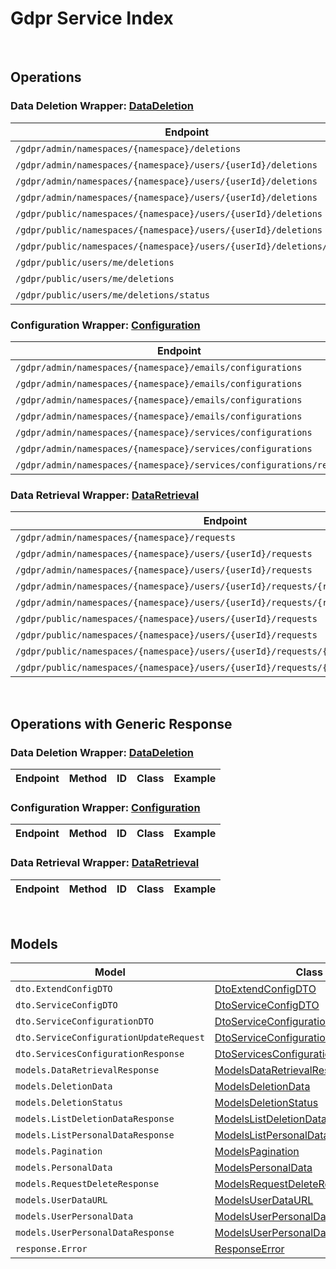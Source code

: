 # Gdpr Service Index

&nbsp;  

## Operations

### Data Deletion Wrapper:  [DataDeletion](../../AccelByte.Sdk/Api/Gdpr/Wrapper/DataDeletion.cs)
| Endpoint | Method | ID | Class | Example |
|---|---|---|---|---|
| `/gdpr/admin/namespaces/{namespace}/deletions` | GET | AdminGetListDeletionDataRequest | [AdminGetListDeletionDataRequest](../../AccelByte.Sdk/Api/Gdpr/Operation/DataDeletion/AdminGetListDeletionDataRequest.cs) | [AdminGetListDeletionDataRequest](../../samples/AccelByte.Sdk.Sample.Cli/ApiCommand/Gdpr/DataDeletion/AdminGetListDeletionDataRequest.cs) |
| `/gdpr/admin/namespaces/{namespace}/users/{userId}/deletions` | GET | AdminGetUserAccountDeletionRequest | [AdminGetUserAccountDeletionRequest](../../AccelByte.Sdk/Api/Gdpr/Operation/DataDeletion/AdminGetUserAccountDeletionRequest.cs) | [AdminGetUserAccountDeletionRequest](../../samples/AccelByte.Sdk.Sample.Cli/ApiCommand/Gdpr/DataDeletion/AdminGetUserAccountDeletionRequest.cs) |
| `/gdpr/admin/namespaces/{namespace}/users/{userId}/deletions` | POST | AdminSubmitUserAccountDeletionRequest | [AdminSubmitUserAccountDeletionRequest](../../AccelByte.Sdk/Api/Gdpr/Operation/DataDeletion/AdminSubmitUserAccountDeletionRequest.cs) | [AdminSubmitUserAccountDeletionRequest](../../samples/AccelByte.Sdk.Sample.Cli/ApiCommand/Gdpr/DataDeletion/AdminSubmitUserAccountDeletionRequest.cs) |
| `/gdpr/admin/namespaces/{namespace}/users/{userId}/deletions` | DELETE | AdminCancelUserAccountDeletionRequest | [AdminCancelUserAccountDeletionRequest](../../AccelByte.Sdk/Api/Gdpr/Operation/DataDeletion/AdminCancelUserAccountDeletionRequest.cs) | [AdminCancelUserAccountDeletionRequest](../../samples/AccelByte.Sdk.Sample.Cli/ApiCommand/Gdpr/DataDeletion/AdminCancelUserAccountDeletionRequest.cs) |
| `/gdpr/public/namespaces/{namespace}/users/{userId}/deletions` | POST | PublicSubmitUserAccountDeletionRequest | [PublicSubmitUserAccountDeletionRequest](../../AccelByte.Sdk/Api/Gdpr/Operation/DataDeletion/PublicSubmitUserAccountDeletionRequest.cs) | [PublicSubmitUserAccountDeletionRequest](../../samples/AccelByte.Sdk.Sample.Cli/ApiCommand/Gdpr/DataDeletion/PublicSubmitUserAccountDeletionRequest.cs) |
| `/gdpr/public/namespaces/{namespace}/users/{userId}/deletions` | DELETE | PublicCancelUserAccountDeletionRequest | [PublicCancelUserAccountDeletionRequest](../../AccelByte.Sdk/Api/Gdpr/Operation/DataDeletion/PublicCancelUserAccountDeletionRequest.cs) | [PublicCancelUserAccountDeletionRequest](../../samples/AccelByte.Sdk.Sample.Cli/ApiCommand/Gdpr/DataDeletion/PublicCancelUserAccountDeletionRequest.cs) |
| `/gdpr/public/namespaces/{namespace}/users/{userId}/deletions/status` | GET | PublicGetUserAccountDeletionStatus | [PublicGetUserAccountDeletionStatus](../../AccelByte.Sdk/Api/Gdpr/Operation/DataDeletion/PublicGetUserAccountDeletionStatus.cs) | [PublicGetUserAccountDeletionStatus](../../samples/AccelByte.Sdk.Sample.Cli/ApiCommand/Gdpr/DataDeletion/PublicGetUserAccountDeletionStatus.cs) |
| `/gdpr/public/users/me/deletions` | POST | PublicSubmitMyAccountDeletionRequest | [PublicSubmitMyAccountDeletionRequest](../../AccelByte.Sdk/Api/Gdpr/Operation/DataDeletion/PublicSubmitMyAccountDeletionRequest.cs) | [PublicSubmitMyAccountDeletionRequest](../../samples/AccelByte.Sdk.Sample.Cli/ApiCommand/Gdpr/DataDeletion/PublicSubmitMyAccountDeletionRequest.cs) |
| `/gdpr/public/users/me/deletions` | DELETE | PublicCancelMyAccountDeletionRequest | [PublicCancelMyAccountDeletionRequest](../../AccelByte.Sdk/Api/Gdpr/Operation/DataDeletion/PublicCancelMyAccountDeletionRequest.cs) | [PublicCancelMyAccountDeletionRequest](../../samples/AccelByte.Sdk.Sample.Cli/ApiCommand/Gdpr/DataDeletion/PublicCancelMyAccountDeletionRequest.cs) |
| `/gdpr/public/users/me/deletions/status` | GET | PublicGetMyAccountDeletionStatus | [PublicGetMyAccountDeletionStatus](../../AccelByte.Sdk/Api/Gdpr/Operation/DataDeletion/PublicGetMyAccountDeletionStatus.cs) | [PublicGetMyAccountDeletionStatus](../../samples/AccelByte.Sdk.Sample.Cli/ApiCommand/Gdpr/DataDeletion/PublicGetMyAccountDeletionStatus.cs) |

### Configuration Wrapper:  [Configuration](../../AccelByte.Sdk/Api/Gdpr/Wrapper/Configuration.cs)
| Endpoint | Method | ID | Class | Example |
|---|---|---|---|---|
| `/gdpr/admin/namespaces/{namespace}/emails/configurations` | GET | GetAdminEmailConfiguration | [GetAdminEmailConfiguration](../../AccelByte.Sdk/Api/Gdpr/Operation/Configuration/GetAdminEmailConfiguration.cs) | [GetAdminEmailConfiguration](../../samples/AccelByte.Sdk.Sample.Cli/ApiCommand/Gdpr/Configuration/GetAdminEmailConfiguration.cs) |
| `/gdpr/admin/namespaces/{namespace}/emails/configurations` | PUT | UpdateAdminEmailConfiguration | [UpdateAdminEmailConfiguration](../../AccelByte.Sdk/Api/Gdpr/Operation/Configuration/UpdateAdminEmailConfiguration.cs) | [UpdateAdminEmailConfiguration](../../samples/AccelByte.Sdk.Sample.Cli/ApiCommand/Gdpr/Configuration/UpdateAdminEmailConfiguration.cs) |
| `/gdpr/admin/namespaces/{namespace}/emails/configurations` | POST | SaveAdminEmailConfiguration | [SaveAdminEmailConfiguration](../../AccelByte.Sdk/Api/Gdpr/Operation/Configuration/SaveAdminEmailConfiguration.cs) | [SaveAdminEmailConfiguration](../../samples/AccelByte.Sdk.Sample.Cli/ApiCommand/Gdpr/Configuration/SaveAdminEmailConfiguration.cs) |
| `/gdpr/admin/namespaces/{namespace}/emails/configurations` | DELETE | DeleteAdminEmailConfiguration | [DeleteAdminEmailConfiguration](../../AccelByte.Sdk/Api/Gdpr/Operation/Configuration/DeleteAdminEmailConfiguration.cs) | [DeleteAdminEmailConfiguration](../../samples/AccelByte.Sdk.Sample.Cli/ApiCommand/Gdpr/Configuration/DeleteAdminEmailConfiguration.cs) |
| `/gdpr/admin/namespaces/{namespace}/services/configurations` | GET | AdminGetServicesConfiguration | [AdminGetServicesConfiguration](../../AccelByte.Sdk/Api/Gdpr/Operation/Configuration/AdminGetServicesConfiguration.cs) | [AdminGetServicesConfiguration](../../samples/AccelByte.Sdk.Sample.Cli/ApiCommand/Gdpr/Configuration/AdminGetServicesConfiguration.cs) |
| `/gdpr/admin/namespaces/{namespace}/services/configurations` | PUT | AdminUpdateServicesConfiguration | [AdminUpdateServicesConfiguration](../../AccelByte.Sdk/Api/Gdpr/Operation/Configuration/AdminUpdateServicesConfiguration.cs) | [AdminUpdateServicesConfiguration](../../samples/AccelByte.Sdk.Sample.Cli/ApiCommand/Gdpr/Configuration/AdminUpdateServicesConfiguration.cs) |
| `/gdpr/admin/namespaces/{namespace}/services/configurations/reset` | DELETE | AdminResetServicesConfiguration | [AdminResetServicesConfiguration](../../AccelByte.Sdk/Api/Gdpr/Operation/Configuration/AdminResetServicesConfiguration.cs) | [AdminResetServicesConfiguration](../../samples/AccelByte.Sdk.Sample.Cli/ApiCommand/Gdpr/Configuration/AdminResetServicesConfiguration.cs) |

### Data Retrieval Wrapper:  [DataRetrieval](../../AccelByte.Sdk/Api/Gdpr/Wrapper/DataRetrieval.cs)
| Endpoint | Method | ID | Class | Example |
|---|---|---|---|---|
| `/gdpr/admin/namespaces/{namespace}/requests` | GET | AdminGetListPersonalDataRequest | [AdminGetListPersonalDataRequest](../../AccelByte.Sdk/Api/Gdpr/Operation/DataRetrieval/AdminGetListPersonalDataRequest.cs) | [AdminGetListPersonalDataRequest](../../samples/AccelByte.Sdk.Sample.Cli/ApiCommand/Gdpr/DataRetrieval/AdminGetListPersonalDataRequest.cs) |
| `/gdpr/admin/namespaces/{namespace}/users/{userId}/requests` | GET | AdminGetUserPersonalDataRequests | [AdminGetUserPersonalDataRequests](../../AccelByte.Sdk/Api/Gdpr/Operation/DataRetrieval/AdminGetUserPersonalDataRequests.cs) | [AdminGetUserPersonalDataRequests](../../samples/AccelByte.Sdk.Sample.Cli/ApiCommand/Gdpr/DataRetrieval/AdminGetUserPersonalDataRequests.cs) |
| `/gdpr/admin/namespaces/{namespace}/users/{userId}/requests` | POST | AdminRequestDataRetrieval | [AdminRequestDataRetrieval](../../AccelByte.Sdk/Api/Gdpr/Operation/DataRetrieval/AdminRequestDataRetrieval.cs) | [AdminRequestDataRetrieval](../../samples/AccelByte.Sdk.Sample.Cli/ApiCommand/Gdpr/DataRetrieval/AdminRequestDataRetrieval.cs) |
| `/gdpr/admin/namespaces/{namespace}/users/{userId}/requests/{requestDate}` | DELETE | AdminCancelUserPersonalDataRequest | [AdminCancelUserPersonalDataRequest](../../AccelByte.Sdk/Api/Gdpr/Operation/DataRetrieval/AdminCancelUserPersonalDataRequest.cs) | [AdminCancelUserPersonalDataRequest](../../samples/AccelByte.Sdk.Sample.Cli/ApiCommand/Gdpr/DataRetrieval/AdminCancelUserPersonalDataRequest.cs) |
| `/gdpr/admin/namespaces/{namespace}/users/{userId}/requests/{requestDate}/generate` | POST | AdminGeneratePersonalDataURL | [AdminGeneratePersonalDataURL](../../AccelByte.Sdk/Api/Gdpr/Operation/DataRetrieval/AdminGeneratePersonalDataURL.cs) | [AdminGeneratePersonalDataURL](../../samples/AccelByte.Sdk.Sample.Cli/ApiCommand/Gdpr/DataRetrieval/AdminGeneratePersonalDataURL.cs) |
| `/gdpr/public/namespaces/{namespace}/users/{userId}/requests` | GET | PublicGetUserPersonalDataRequests | [PublicGetUserPersonalDataRequests](../../AccelByte.Sdk/Api/Gdpr/Operation/DataRetrieval/PublicGetUserPersonalDataRequests.cs) | [PublicGetUserPersonalDataRequests](../../samples/AccelByte.Sdk.Sample.Cli/ApiCommand/Gdpr/DataRetrieval/PublicGetUserPersonalDataRequests.cs) |
| `/gdpr/public/namespaces/{namespace}/users/{userId}/requests` | POST | PublicRequestDataRetrieval | [PublicRequestDataRetrieval](../../AccelByte.Sdk/Api/Gdpr/Operation/DataRetrieval/PublicRequestDataRetrieval.cs) | [PublicRequestDataRetrieval](../../samples/AccelByte.Sdk.Sample.Cli/ApiCommand/Gdpr/DataRetrieval/PublicRequestDataRetrieval.cs) |
| `/gdpr/public/namespaces/{namespace}/users/{userId}/requests/{requestDate}` | DELETE | PublicCancelUserPersonalDataRequest | [PublicCancelUserPersonalDataRequest](../../AccelByte.Sdk/Api/Gdpr/Operation/DataRetrieval/PublicCancelUserPersonalDataRequest.cs) | [PublicCancelUserPersonalDataRequest](../../samples/AccelByte.Sdk.Sample.Cli/ApiCommand/Gdpr/DataRetrieval/PublicCancelUserPersonalDataRequest.cs) |
| `/gdpr/public/namespaces/{namespace}/users/{userId}/requests/{requestDate}/generate` | POST | PublicGeneratePersonalDataURL | [PublicGeneratePersonalDataURL](../../AccelByte.Sdk/Api/Gdpr/Operation/DataRetrieval/PublicGeneratePersonalDataURL.cs) | [PublicGeneratePersonalDataURL](../../samples/AccelByte.Sdk.Sample.Cli/ApiCommand/Gdpr/DataRetrieval/PublicGeneratePersonalDataURL.cs) |


&nbsp;  

## Operations with Generic Response

### Data Deletion Wrapper:  [DataDeletion](../../AccelByte.Sdk/Api/Gdpr/Wrapper/DataDeletion.cs)
| Endpoint | Method | ID | Class | Example |
|---|---|---|---|---|

### Configuration Wrapper:  [Configuration](../../AccelByte.Sdk/Api/Gdpr/Wrapper/Configuration.cs)
| Endpoint | Method | ID | Class | Example |
|---|---|---|---|---|

### Data Retrieval Wrapper:  [DataRetrieval](../../AccelByte.Sdk/Api/Gdpr/Wrapper/DataRetrieval.cs)
| Endpoint | Method | ID | Class | Example |
|---|---|---|---|---|


&nbsp;  

## Models

| Model | Class |
|---|---|
| `dto.ExtendConfigDTO` | [DtoExtendConfigDTO](../../AccelByte.Sdk/Api/Gdpr/Model/DtoExtendConfigDTO.cs) |
| `dto.ServiceConfigDTO` | [DtoServiceConfigDTO](../../AccelByte.Sdk/Api/Gdpr/Model/DtoServiceConfigDTO.cs) |
| `dto.ServiceConfigurationDTO` | [DtoServiceConfigurationDTO](../../AccelByte.Sdk/Api/Gdpr/Model/DtoServiceConfigurationDTO.cs) |
| `dto.ServiceConfigurationUpdateRequest` | [DtoServiceConfigurationUpdateRequest](../../AccelByte.Sdk/Api/Gdpr/Model/DtoServiceConfigurationUpdateRequest.cs) |
| `dto.ServicesConfigurationResponse` | [DtoServicesConfigurationResponse](../../AccelByte.Sdk/Api/Gdpr/Model/DtoServicesConfigurationResponse.cs) |
| `models.DataRetrievalResponse` | [ModelsDataRetrievalResponse](../../AccelByte.Sdk/Api/Gdpr/Model/ModelsDataRetrievalResponse.cs) |
| `models.DeletionData` | [ModelsDeletionData](../../AccelByte.Sdk/Api/Gdpr/Model/ModelsDeletionData.cs) |
| `models.DeletionStatus` | [ModelsDeletionStatus](../../AccelByte.Sdk/Api/Gdpr/Model/ModelsDeletionStatus.cs) |
| `models.ListDeletionDataResponse` | [ModelsListDeletionDataResponse](../../AccelByte.Sdk/Api/Gdpr/Model/ModelsListDeletionDataResponse.cs) |
| `models.ListPersonalDataResponse` | [ModelsListPersonalDataResponse](../../AccelByte.Sdk/Api/Gdpr/Model/ModelsListPersonalDataResponse.cs) |
| `models.Pagination` | [ModelsPagination](../../AccelByte.Sdk/Api/Gdpr/Model/ModelsPagination.cs) |
| `models.PersonalData` | [ModelsPersonalData](../../AccelByte.Sdk/Api/Gdpr/Model/ModelsPersonalData.cs) |
| `models.RequestDeleteResponse` | [ModelsRequestDeleteResponse](../../AccelByte.Sdk/Api/Gdpr/Model/ModelsRequestDeleteResponse.cs) |
| `models.UserDataURL` | [ModelsUserDataURL](../../AccelByte.Sdk/Api/Gdpr/Model/ModelsUserDataURL.cs) |
| `models.UserPersonalData` | [ModelsUserPersonalData](../../AccelByte.Sdk/Api/Gdpr/Model/ModelsUserPersonalData.cs) |
| `models.UserPersonalDataResponse` | [ModelsUserPersonalDataResponse](../../AccelByte.Sdk/Api/Gdpr/Model/ModelsUserPersonalDataResponse.cs) |
| `response.Error` | [ResponseError](../../AccelByte.Sdk/Api/Gdpr/Model/ResponseError.cs) |
